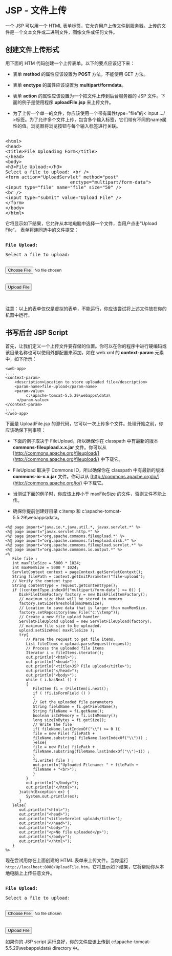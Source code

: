 # JSP - 文件上传 

一个 JSP 可以用一个 HTML 表单标签，它允许用户上传文件到服务器。上传的文件是一个文本文件或二进制文件，图像文件或任何文件。 

## 创建文件上传形式

用下面的 HTM 代码创建一个上传表单。以下的要点应该记下来： 
 
- 表单 **method** 的属性应该设置为 **POST** 方法，不能使用 GET 方法。 
- 表单 **enctype** 的属性应该设置为 **multipart/formdata**。

- 表单 **action** 的属性应该设置为一个把文件上传到后台服务器的 JSP 文件。下面的例子是使用程序 **uploadFile.jsp** 来上传文件。

- 为了上传一个单一的文件，你应该使用一个带有属性type="file"的< input .../ >标签。为了允许多个文件上传，包含多个输入标签，它们带有不同的name属性的值。浏览器将浏览按钮与每个输入标签进行关联。 

<pre class="prettyprint notranslate tryit"> 
&lt;html&gt;
&lt;head&gt;
&lt;title&gt;File Uploading Form&lt;/title&gt;
&lt;/head&gt;
&lt;body&gt;
&lt;h3&gt;File Upload:&lt;/h3&gt;
Select a file to upload: &lt;br /&gt;
&lt;form action="UploadServlet" method="post"
                        enctype="multipart/form-data"&gt;
&lt;input type="file" name="file" size="50" /&gt;
&lt;br /&gt;
&lt;input type="submit" value="Upload File" /&gt;
&lt;/form&gt;
&lt;/body&gt;
&lt;/html&gt;
</pre>

它将显示如下结果，它允许从本地电脑中选择一个文件，当用户点击“Upload File”，
表单将连同选中的文件提交：

<pre class="result notranslate"> 
<b>File Upload:</b> 
<p>Select a file to upload: </p> 
<input type="file" name="file" size="50" /> 
<br /> 
<input type="button" value="Upload File" /> 
<br /> 
</pre>


注意：以上的表单仅仅是虚拟的表单，不能运行，你应该尝试将上述文件放在你的机器中运行。 

## 书写后台 JSP Script

首先，让我们定义一个上传文件要存储的位置。你可以在你的程序中进行硬编码或该目录名称也可以使用外部配置来添加，如在 web.xml 的 **context-param** 元素中，如下所示：

``` 
<web-app>
....
<context-param> 
    <description>Location to store uploaded file</description> 
    <param-name>file-upload</param-name> 
    <param-value>
         c:\apache-tomcat-5.5.29\webapps\data\
     </param-value> 
</context-param>
....
</web-app>
```

下面是 UploadFile.jsp 的源代码，它可以一次上传多个文件。处理开始之前，你应该确保下列事项： 

- 下面的例子取决于 FileUpload，所以确保你在 classpath 中有最新的版本 **commons-fileupload.x.x.jar** 文件。你可以从 [http://commons.apache.org/fileupload/](http://commons.apache.org/fileupload/) 中下载它。

- FileUpload 取决于 Commons IO，所以确保你在 classpath 中有最新的版本 **commons-io-x.x.jar** 文件。你可以从 [http://commons.apache.org/io/](http://commons.apache.org/io/) 中下载它。

- 当测试下面的例子时，你应该上传小于 maxFileSize 的文件，否则文件不能上传。

- 确保你提前创建好目录 c:\temp 和 c:\apache-tomcat-5.5.29\webapps\data。

``` 
<%@ page import="java.io.*,java.util.*, javax.servlet.*" %>
<%@ page import="javax.servlet.http.*" %>
<%@ page import="org.apache.commons.fileupload.*" %>
<%@ page import="org.apache.commons.fileupload.disk.*" %>
<%@ page import="org.apache.commons.fileupload.servlet.*" %>
<%@ page import="org.apache.commons.io.output.*" %>
<%
   File file ;
   int maxFileSize = 5000 * 1024;
   int maxMemSize = 5000 * 1024;
   ServletContext context = pageContext.getServletContext();
   String filePath = context.getInitParameter("file-upload");
   // Verify the content type
   String contentType = request.getContentType();
   if ((contentType.indexOf("multipart/form-data") >= 0)) {
      DiskFileItemFactory factory = new DiskFileItemFactory();
      // maximum size that will be stored in memory
      factory.setSizeThreshold(maxMemSize);
      // Location to save data that is larger than maxMemSize.
      factory.setRepository(new File("c:\\temp"));
      // Create a new file upload handler
      ServletFileUpload upload = new ServletFileUpload(factory);
      // maximum file size to be uploaded.
      upload.setSizeMax( maxFileSize );
      try{ 
         // Parse the request to get file items.
         List fileItems = upload.parseRequest(request);
         // Process the uploaded file items
         Iterator i = fileItems.iterator();
         out.println("<html>");
         out.println("<head>");
         out.println("<title>JSP File upload</title>");  
         out.println("</head>");
         out.println("<body>");
         while ( i.hasNext () ) 
         {
            FileItem fi = (FileItem)i.next();
            if ( !fi.isFormField () )	
            {
            // Get the uploaded file parameters
            String fieldName = fi.getFieldName();
            String fileName = fi.getName();
            boolean isInMemory = fi.isInMemory();
            long sizeInBytes = fi.getSize();
            // Write the file
            if( fileName.lastIndexOf("\\") >= 0 ){
            file = new File( filePath + 
            fileName.substring( fileName.lastIndexOf("\\"))) ;
            }else{
            file = new File( filePath + 
            fileName.substring(fileName.lastIndexOf("\\")+1)) ;
            }
            fi.write( file ) ;
            out.println("Uploaded Filename: " + filePath + 
            fileName + "<br>");
            }
         }
         out.println("</body>");
         out.println("</html>");
      }catch(Exception ex) {
         System.out.println(ex);
      }
   }else{
      out.println("<html>");
      out.println("<head>");
      out.println("<title>Servlet upload</title>");  
      out.println("</head>");
      out.println("<body>");
      out.println("<p>No file uploaded</p>"); 
      out.println("</body>");
      out.println("</html>");
   }
%>
```

现在尝试用你在上面创建的 HTML 表单来上传文件。当你运行 `http://localhost:8080/UploadFile.htm`，它将显示如下结果，它将帮助你从本地电脑上上传任意文件。

<pre class="result notranslate"> 
<b>File Upload:</b> 
<p>Select a file to upload: </p> 
<input type="file" name="file" size="50" /> 
<br /> 
<input type="button" value="Upload File" /> 
</pre>


如果你的 JSP script 运行良好，你的文件应该上传到 c:\apache-tomcat-5.5.29\webapps\data\ directory 中。

